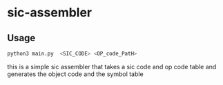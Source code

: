 # sic-assembler


## Usage

```bash 
python3 main.py  <SIC_CODE> <OP_code_PatH>
```

this is a simple sic assembler that takes a sic code and op code table and generates the object code and the symbol table


